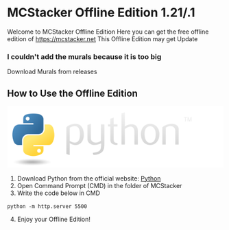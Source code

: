 # MCStacker Offline Edition 1.21/.1

Welcome to MCStacker Offline Edition
Here you can get the free offline edition of https://mcstacker.net
This Offline Edition may get Update

### I couldn't add the murals because it is too big

Download Murals from releases

## How to Use the Offline Edition

![alt text](https://github.com/Tasfinthebigboy/MCStacker/blob/main/logo.png)
1. Download Python from the official website: [Python](https://www.python.org/)
2. Open Command Prompt (CMD) in the folder of MCStacker
3. Write the code below in CMD

```
python -m http.server 5500
```
4. Enjoy your Offline Edition!
